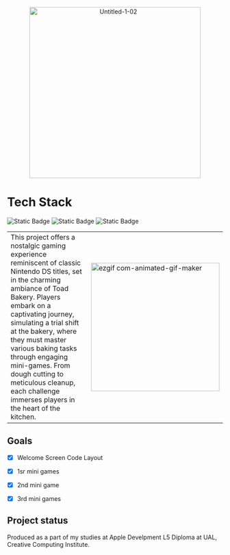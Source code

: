 <div align="center">
  <img src="https://github.com/makikooni/trialshift/assets/92479890/42a58437-f85b-4f17-b1a9-df804a414ff8" alt="Untitled-1-02" width="400">
</div>

# Tech Stack
![Static Badge](https://img.shields.io/badge/Swift-FA7343?style=for-the-badge&logo=swift&logoColor=white)
![Static Badge](https://img.shields.io/badge/Xcode-007ACC?style=for-the-badge&logo=Xcode&logoColor=white)
![Static Badge](https://img.shields.io/badge/iOS-000000?style=for-the-badge&logo=ios&logoColor=white)

<table>
  <tr>
    <td>
      This project offers a nostalgic gaming experience reminiscent of classic Nintendo DS titles, set in the charming ambiance of Toad Bakery. Players embark on a captivating journey, simulating a trial shift at the bakery, where they must master various baking tasks through engaging mini-games. From dough cutting to meticulous cleanup, each challenge immerses players in the heart of the kitchen.
    </td>
    <td>
      <img src="https://github.com/user-attachments/assets/d83554f2-fa22-4b74-a63d-77b0cc483b67" alt="ezgif com-animated-gif-maker" width="300">
    </td>
  </tr>
</table>


## Goals
- [x] Welcome Screen Code Layout
- [x] 1sr mini games
- [x] 2nd mini game
- [x] 3rd mini games


## Project status
Produced as a part of my studies at Apple Develpment L5 Diploma at UAL, Creative Computing Institute. 
